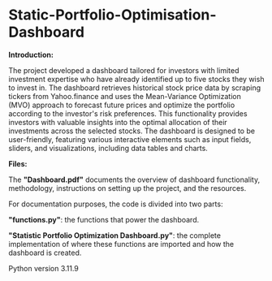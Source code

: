 # Static-Portfolio-Optimisation-Dashboard

**Introduction:**

The project developed a dashboard tailored for investors with limited investment expertise who have already identified up to five stocks they wish to invest in. The dashboard retrieves historical stock price data by scraping tickers from Yahoo.finance and uses the Mean-Variance Optimization (MVO) approach to forecast future prices and optimize the portfolio according to the investor's risk preferences. This functionality provides investors with valuable insights into the optimal allocation of their investments across the selected stocks. The dashboard is designed to be user-friendly, featuring various interactive elements such as input fields, sliders, and visualizations, including data tables and charts.

**Files:**

The **"Dashboard.pdf"** documents the overview of dashboard functionality, methodology, instructions on setting up the project, and the resources.

For documentation purposes, the code is divided into two parts:

**"functions.py"**: the functions that power the dashboard. 

**"Statistic Portfolio Optimization Dashboard.py"**: the complete implementation of where these functions are imported and how the dashboard is created.


Python version 3.11.9
